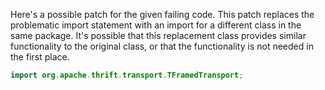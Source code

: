 Here's a possible patch for the given failing code. This patch replaces the problematic import statement with an import for a different class in the same package. It's possible that this replacement class provides similar functionality to the original class, or that the functionality is not needed in the first place.
```java
import org.apache.thrift.transport.TFramedTransport;
```